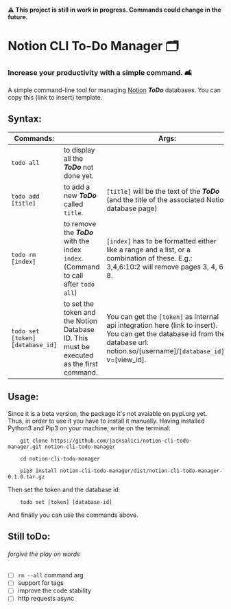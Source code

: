 
#### ⚠️ This project is still in work in progress. Commands could change in the future.


# Notion CLI To-Do Manager 🗂
### Increase your productivity with a simple command. 🛋

A simple command-line tool for managing [Notion](http://notion.so) ___ToDo___ databases. You can copy this (link to insert) template.


## Syntax:

| Commands:|    | Args:|
|---|---|---|
| `todo all` | to display all the ___ToDo___ not done yet. |    |
| `todo add [title]` | to add a new ___ToDo___ called `title`. |   `[title]` will be the text of the ___ToDo___ (and the title of the associated Notion database page)  | 
| `todo rm [index]` | to remove the ___ToDo___ with the index `index`.  <br> (Command to call after `todo all`)| `[index]` has to be formatted either like a range and a list, or a combination of these. E.g.: 3,4,6:10:2 will remove pages 3, 4, 6, 8.
| `todo set [token] [database_id]` | to set the token and the Notion Database ID. This must be executed as the first command. | You can get the `[token]` as internal api integration here (link to insert). <br> You can get the database id from the database url: notion.so/[username]/`[database_id]`?v=[view_id].  |



## Usage:

Since it is a beta version, the package it's not avaiable on pypi.org yet. Thus, in order to use it you have to install it manually.
Having installed Python3 and Pip3 on your machine, write on the terminal:

``` 
    git clone https://github.com/jacksalici/notion-cli-todo-manager.git notion-cli-todo-manager

    cd notion-cli-todo-manager

    pip3 install notion-cli-todo-manager/dist/notion-cli-todo-manager-0.1.0.tar.gz

```

Then set the token and the database id:

```
    todo set [token] [database-id]

``` 

And finally you can use the commands above.


## Still toDo:
###### forgive the play on words

- [ ] `rm --all` command arg
- [ ] support for tags
- [ ] improve the code stability
- [ ] http requests async 

